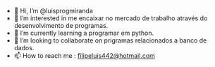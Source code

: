 - 👋 Hi, I’m @luisprogmiranda
- 👀 I’m interested in  me encaixar no mercado de trabalho através do desenvolvimento de programas.
- 🌱 I’m currently learning  a programar em python.
- 💞️ I’m looking to collaborate on prigramas relacionados a banco de dados.
- 📫 How to reach me : filipeluis442@hotmail.com

<!---
luisprogmiranda/luisprogmiranda is a ✨ special ✨ repository because its `README.md` (this file) appears on your GitHub profile.
You can click the Preview link to take a look at your changes.
--->
